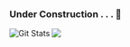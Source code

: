 ### Under Construction . . . 🌱
<a href="https://github.com/drakemd"><img alt="Git Stats" src="https://github-readme-stats.vercel.app/api?username=drakemd&count_private=true&include_all_commits=true&show_icons=true&theme=cobalt" align="left" /></a>
<img src="https://github-readme-stats.vercel.app/api/top-langs/?username=drakemd&count_private=true&include_all_commits=true&show_icons=true&theme=cobalt" />
<!--
**drakemd/drakemd** is a ✨ _special_ ✨ repository because its `README.md` (this file) appears on your GitHub profile.

Here are some ideas to get you started:

- 🔭 I’m currently working on ...
- 🌱 I’m currently learning ...
- 👯 I’m looking to collaborate on ...
- 🤔 I’m looking for help with ...
- 💬 Ask me about ...
- 📫 How to reach me: ...
- 😄 Pronouns: ...
- ⚡ Fun fact: ...
-->

